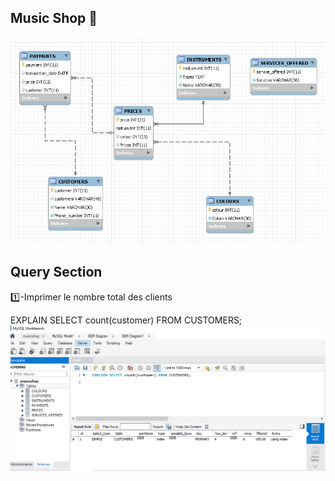## Music Shop :musical_keyboard:

![image](musicshop.PNG)

## Query Section
1️⃣-Imprimer le nombre total des clients

EXPLAIN SELECT count(customer) FROM CUSTOMERS;
![image](Explain.PNG)
